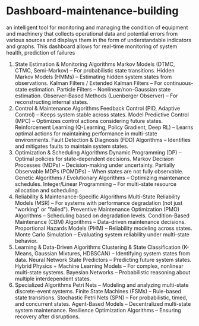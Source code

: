 # Dashboard-maintenance-building
 an intelligent tool for monitoring and managing the condition of equipment and machinery that collects operational data and potential errors from various sources and displays them in the form of understandable indicators and graphs. This dashboard allows for real-time monitoring of system health, prediction of failures 
1. State Estimation & Monitoring Algorithms
Markov Models (DTMC, CTMC, Semi-Markov) – For probabilistic state transitions.
Hidden Markov Models (HMMs) – Estimating hidden system states from observations.
Kalman Filters / Extended Kalman Filters – For continuous-state estimation.
Particle Filters – Nonlinear/non-Gaussian state estimation.
Observer-Based Methods (Luenberger Observer) – For reconstructing internal states.
2. Control & Maintenance Algorithms
Feedback Control (PID, Adaptive Control) – Keeps system stable across states.
Model Predictive Control (MPC) – Optimizes control actions considering future states.
Reinforcement Learning (Q-Learning, Policy Gradient, Deep RL) – Learns optimal actions for maintaining performance in multi-state environments.
Fault Detection & Diagnosis (FDD) Algorithms – Identifies and mitigates faults to maintain system states.
3. Optimization & Scheduling Algorithms
Dynamic Programming (DP) – Optimal policies for state-dependent decisions.
Markov Decision Processes (MDPs) – Decision-making under uncertainty.
Partially Observable MDPs (POMDPs) – When states are not fully observable.
Genetic Algorithms / Evolutionary Algorithms – Optimizing maintenance schedules.
Integer/Linear Programming – For multi-state resource allocation and scheduling.
4. Reliability & Maintenance-Specific Algorithms
Multi-State Reliability Models (MSR) – For systems with performance degradation (not just "working" or "failed").
Preventive Maintenance Optimization (PMO) Algorithms – Scheduling based on degradation levels.
Condition-Based Maintenance (CBM) Algorithms – Data-driven maintenance decisions.
Proportional Hazards Models (PHM) – Reliability modeling across states.
Monte Carlo Simulation – Evaluating system reliability under multi-state behavior.
5. Learning & Data-Driven Algorithms
Clustering & State Classification (K-Means, Gaussian Mixtures, HDBSCAN) – Identifying system states from data.
Neural Network State Predictors – Predicting future system states.
Hybrid Physics + Machine Learning Models – For complex, nonlinear multi-state systems.
Bayesian Networks – Probabilistic reasoning about multiple interdependent states.
6. Specialized Algorithms
Petri Nets – Modeling and analyzing multi-state discrete-event systems.
Finite State Machines (FSMs) – Rule-based state transitions.
Stochastic Petri Nets (SPN) – For probabilistic, timed, and concurrent states.
Agent-Based Models – Decentralized multi-state system maintenance.
Resilience Optimization Algorithms – Ensuring recovery after disruptions.
